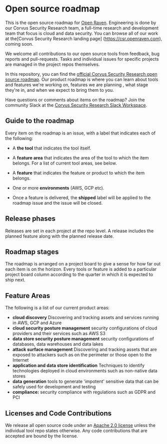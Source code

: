 # Open source roadmap

This is the open source roadmap for [Open Raven](https://www.openraven.com). Engineering is done by our Corvus Security Research team, a full-time research and development team that focus is cloud and data security. You can browse all of our work at the[Corvus Security Research landing page] (https://csr.openraven.com), coming soon.

We welcome all contributions to our open source tools from feedback, bug reports and pull-requests. Tasks and individual issues for specific projects are managed in the project repos themselves.

In this repository, you can find the [official Corvus Security Research open source roadmap](https://github.com/openraven/open-source-roadmap/projects/1). Our product roadmap is where you can learn about tools and features we're working on, features we are planning , what stage they're in, and when we expect to bring them to you.

Have questions or comments about items on the roadmap? Join the community Slack at the [Corvus Security Research Slack Workspace](https:///).

## Guide to the roadmap

Every item on the roadmap is an issue, with a label that indicates each of the following:

- A **the tool** that indicates the tool itself.

- A **feature area** that indicates the area of the tool to which the item belongs. For a list of current tool areas, see below.

- A **feature** that indicates the feature or product to which the item belongs.

- One or more **environments** (AWS, GCP etc).

- Once a feature is delivered, the **shipped** label will be applied to the roadmap issue and the issue will be closed.

## Release phases

Releases are set in each project at the repo level. A release includes the planned feature along with the planned release date.

## Roadmap stages

The roadmap is arranged on a project board to give a sense for how far out each item is on the horizon. Every tools or feature is added to a particular project board column according to the quarter in which it is expected to ship next.

## Feature Areas

The following is a list of our current product areas:

- **cloud discovery** Discovering and tracking assets and services running in AWS, GCP and Azure
- **cloud security posture management** security configurations of cloud providers and their services such as AWS S3
- **data store security posture management** security configurations of databases, data warehouses and data lakes
- **attack surface management** Discovering and tracking assets that are exposed to attackers such as on the perimeter or those open to the Internet 
- **application and data store identification** Techniques to identify technologies deployed in cloud environments such as non-native data stores
- **data generation** tools to generate 'impotent' sensitive data that can be safely used for development and testing
- **compliance:** security compliance with regulations such as GDPR and PCI

## Licenses and Code Contributions

We release all open source code under an [Apache 2.0 license](https://choosealicense.com/licenses/apache-2.0/) unless the individual tool repo states otherwise. Any code contributions that are accepted are bound by the license.
